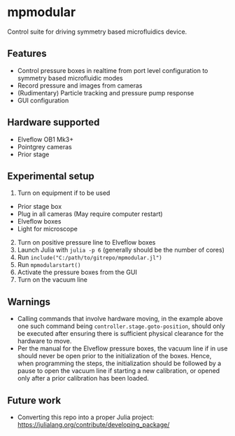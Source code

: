 # mpmodular

Control suite for driving symmetry based microfluidics device.

## Features
- Control pressure boxes in realtime from port level configuration to symmetry based microfluidic modes
- Record pressure and images from cameras
- (Rudimentary) Particle tracking and pressure pump response
- GUI configuration

## Hardware supported
- Elveflow OB1 Mk3+
- Pointgrey cameras
- Prior stage

## Experimental setup
1. Turn on equipment if to be used
- Prior stage box
- Plug in all cameras (May require computer restart)
- Elveflow boxes
- Light for microscope
2. Turn on positive pressure line to Elveflow boxes
3. Launch Julia with `julia -p 6` (generally should be the number of cores)
4. Run `include("C:/path/to/gitrepo/mpmodular.jl")`
5. Run `mpmodularstart()`
6. Activate the pressure boxes from the GUI
7. Turn on the vacuum line

## Warnings

- Calling commands that involve hardware moving, in the example above one such command being `controller.stage.goto-position`, should only be executed after ensuring there is sufficient physical clearance for the hardware to move.
- Per the manual for the Elveflow pressure boxes, the vacuum line if in use should never be open prior to the initialization of the boxes. Hence, when programming the steps, the initialization should be followed by a pause to open the vacuum line if starting a new calibration, or opened only after a prior calibration has been loaded.

## Future work
- Converting this repo into a proper Julia project: https://julialang.org/contribute/developing_package/
